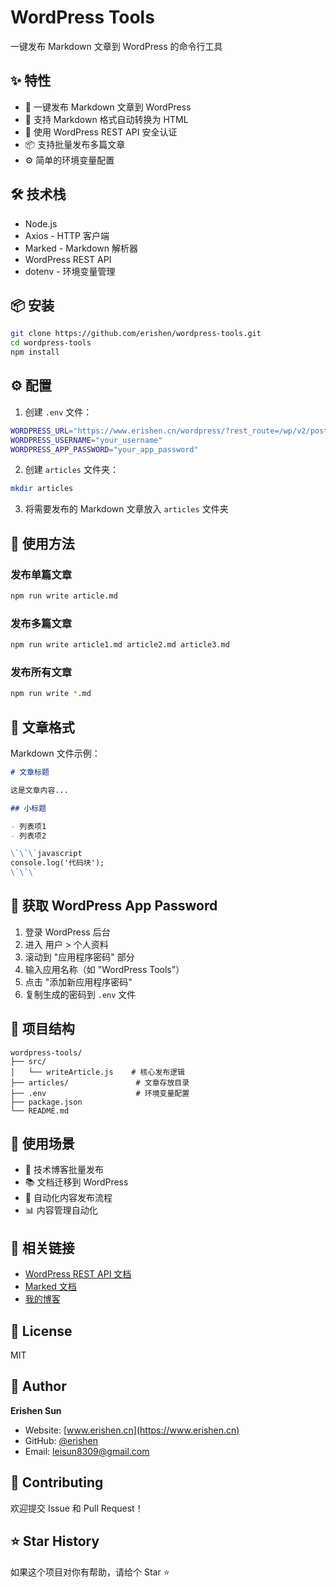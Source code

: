 # WordPress Tools

一键发布 Markdown 文章到 WordPress 的命令行工具

## ✨ 特性

- 🚀 一键发布 Markdown 文章到 WordPress
- 📝 支持 Markdown 格式自动转换为 HTML
- 🔐 使用 WordPress REST API 安全认证
- 📦 支持批量发布多篇文章
- ⚙️ 简单的环境变量配置

## 🛠️ 技术栈

- Node.js
- Axios - HTTP 客户端
- Marked - Markdown 解析器
- WordPress REST API
- dotenv - 环境变量管理

## 📦 安装

```bash
git clone https://github.com/erishen/wordpress-tools.git
cd wordpress-tools
npm install
```

## ⚙️ 配置

1. 创建 `.env` 文件：

```bash
WORDPRESS_URL="https://www.erishen.cn/wordpress/?rest_route=/wp/v2/posts"
WORDPRESS_USERNAME="your_username"
WORDPRESS_APP_PASSWORD="your_app_password"
```

2. 创建 `articles` 文件夹：

```bash
mkdir articles
```

3. 将需要发布的 Markdown 文章放入 `articles` 文件夹

## 🚀 使用方法

### 发布单篇文章

```bash
npm run write article.md
```

### 发布多篇文章

```bash
npm run write article1.md article2.md article3.md
```

### 发布所有文章

```bash
npm run write *.md
```

## 📝 文章格式

Markdown 文件示例：

```markdown
# 文章标题

这是文章内容...

## 小标题

- 列表项1
- 列表项2

\`\`\`javascript
console.log('代码块');
\`\`\`
```

## 🔐 获取 WordPress App Password

1. 登录 WordPress 后台
2. 进入 用户 > 个人资料
3. 滚动到 "应用程序密码" 部分
4. 输入应用名称（如 "WordPress Tools"）
5. 点击 "添加新应用程序密码"
6. 复制生成的密码到 `.env` 文件

## 📂 项目结构

```
wordpress-tools/
├── src/
│   └── writeArticle.js    # 核心发布逻辑
├── articles/               # 文章存放目录
├── .env                    # 环境变量配置
├── package.json
└── README.md
```

## 🎯 使用场景

- 📝 技术博客批量发布
- 📚 文档迁移到 WordPress
- 🔄 自动化内容发布流程
- 📊 内容管理自动化

## 🔗 相关链接

- [WordPress REST API 文档](https://developer.wordpress.org/rest-api/)
- [Marked 文档](https://marked.js.org/)
- [我的博客](https://www.erishen.cn)

## 📄 License

MIT

## 👤 Author

**Erishen Sun**

- Website: [www.erishen.cn](https://www.erishen.cn)
- GitHub: [@erishen](https://github.com/erishen)
- Email: leisun8309@gmail.com

## 🤝 Contributing

欢迎提交 Issue 和 Pull Request！

## ⭐ Star History

如果这个项目对你有帮助，请给个 Star ⭐️

